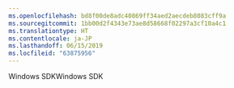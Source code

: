 ```yaml
---
ms.openlocfilehash: bd8f00de8adc40869ff34aed2aecdeb8083cff9a
ms.sourcegitcommit: 1bb00d2f4343e73ae8d58668f02297a3cf10a4c1
ms.translationtype: HT
ms.contentlocale: ja-JP
ms.lasthandoff: 06/15/2019
ms.locfileid: "63875956"
---
```

<span data-ttu-id="34674-101">Windows SDK</span><span class="sxs-lookup"><span data-stu-id="34674-101">Windows SDK</span></span>